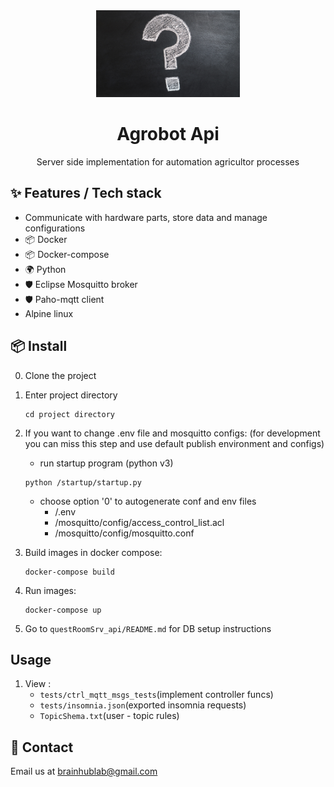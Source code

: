 <div align="center">
  <a>
    <img width="230" src="./images/quest_mark.jpg">
  </a>
</div>
<div align="center">
  <h1>Agrobot Api</h1>
  <p>Server side implementation for automation agricultor processes </p>

</div>

## ✨ Features / Tech stack
-   Communicate with hardware parts, store data and manage configurations
- 📦 Docker
- 📦 Docker-compose
- 🌍 Python
- 🛡 Eclipse Mosquitto broker
- 🛡 Paho-mqtt client
-   Alpine linux


## 📦 Install
0. Clone the project
1. Enter project directory
    ```
    cd project directory
    ```
2. If you want to change .env file and mosquitto configs:
    (for development you can miss this step and use default publish environment and configs)
    - run startup program (python v3)
    ```
    python /startup/startup.py
    ```
    - choose option '0' to autogenerate conf and env files
      - /.env
      - /mosquitto/config/access_control_list.acl
      - /mosquitto/config/mosquitto.conf

3. Build images in docker compose:
    ```
    docker-compose build
    ```
4. Run images:
    ```
    docker-compose up
    ```
5. Go to `questRoomSrv_api/README.md` for DB setup instructions

## Usage
1. View :
    - `tests/ctrl_mqtt_msgs_tests`(implement controller funcs)
    - `tests/insomnia.json`(exported insomnia requests)
    - `TopicShema.txt`(user - topic rules)

## 🤝 Contact

Email us at [brainhublab@gmail.com](mailto:brainhublab@gmail.com)
